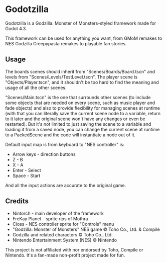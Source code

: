 # Godotzilla
Godotzilla is a Godzilla: Monster of Monsters-styled framework made for Godot 4.3.

This framework can be used for anything you want, from GMoM remakes to NES Godzilla Creepypasta remakes to playable fan stories.

## Usage
The boards scenes should inherit from "Scenes/Boards/Board.tscn" and levels from "Scenes/Levels/TestLevel.tscn".
The player scene is "Objects/Player.tscn", and it shouldn't be too hard to find the meaning and usage of all the other scenes.

"Scenes/Main.tscn" is the one that surrounds other scenes (to include some objects that are needed on every scene, such as music player and fade objects) and also to provide flexibility for managing scenes at runtime (with that you can literally save the current scene node to a variable, return to it later and the original scene won't have any changes or even be restarted). But it's not limited to just saving the scene to a variable and loading it from a saved node, you can change the current scene at runtime to a PackedScene and the code will instantiate a node out of it.

Default input map is from keyboard to "NES controller" is:
- Arrow keys - direction buttons
- Z - B
- X - A
- Enter - Select
- Space - Start

And all the input actions are accurate to the original game.

## Credits
- Nintorch - main developer of the framework
- FreKay Planet - sprite rips of Mothra
- Cioss - NES controller sprite for "Controls" menu
- "Godzilla: Monster of Monsters" NES game © Toho Co., Ltd. & Compile
- Godzilla and related characters © Toho Co., Ltd.
- Nintendo Entertainment System (NES) © Nintendo

This project is not affiliated with nor endorsed by Toho, Compile or Nintendo. It's a fan-made non-profit project made for fun.
